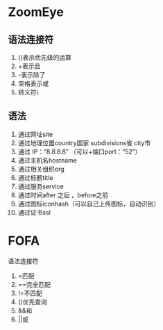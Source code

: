 # ZoomEye

## 语法连接符

1. ()表示优先级的运算
2. +表示且
3. -表示除了
4. 空格表示或
5. 转义符\

## 语法

1. 通过网址site
2. 通过地理位置country国家 subdivisions省 city市
3. 通过 IP：“8.8.8.8” （可以+端口port：“52”）
4. 通过主机名hostname
5. 通过相关组织org
6. 通过标题title
7. 通过服务service
8. 通过时间after 之后 ，before之前
9. 通过图标iconhash（可以自己上传图标，自动识别）
10. 通过证书ssl

# FOFA

语法连接符

1. =匹配
2. ==完全匹配
3. !=不匹配
4. ()优先查询
5. &&和
6. ||或